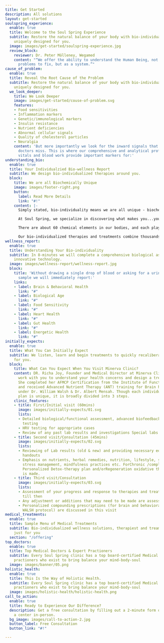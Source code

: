 ```yaml
---
title: Get Started
description: All solutions
layout: get-started
soulspring_experience:
  enable: true
  title: Welcome to the Soul Spring Experience
  subtitle: Restore the natural balance of your body with bio-individualized therapies
    uniquely designed for you.
  image: images/get-started/soulspring-experience.jpg
  review_block:
    reviewer: Dr. Peter Mölleney, Wegamed
    content: "“We offer the ability to understand the Human Being, not as a set of
      problems to fix, but as a system.”"
cause_of_problem:
  enable: true
  title: Reveal the Root Cause of the Problem
  subtitle: Restore the natural balance of your body with bio-individualized therapies
    uniquely designed for you.
  we_look_deeper:
    title: We Look Deeper
    image: images/get-started/couse-of-problem.svg
    features:
    - Food sensitivities
    - Inflammation markers
    - Genetic/immunological markers
    - Insulin resistance
    - Nutrient deficiencies
    - Abnormal cellular signals
    - Quality of cholesterol particles
    - Neuralgia
    content: 'But more importantly we look for the inward signals that most other
      doctors miss. This is where our comprehensive and analytical profile of your
      vitals and blood work provide important markers for:'
understanding_bio:
  enable: true
  title: Your Individualzied Bio-wellness Report
  subtitle: We design bio-individualized therapies around you.
  block:
    title: We are all Biochemically Unique
    image: images/footer-right.png
    button:
      label: Read More Details
      link: "#!"
    content: |-
      Simply stated, bio-individuality means we are all unique - biochemically, physically, emotionally, and mentally. So why would we accept a “universal” approach to addressing our own unique health and nutritional needs?

      At Soul Spring, we specialize in discovering what makes you...you. We understand that biological factors and stress factors influence your personality, behavior, mental health and immune system.

      There are about 60 chemical elements in our bodies, and each plays a key role in the expression of our genes. We inherit characteristics from our parents, as well as from ancestors on both sides of our family. While diet and stressful life events can create **biochemical imbalances**, the root cause of health challenges often goes back to genetics and epigenetics (the influence of environmental factors in a person’s life that turns genes ‘on’ and ‘off’ without changing the DNA sequence). Additionally, **nutrient imbalances** -- both deficiencies and excess -- can alter brain levels of key neurotransmitters and in turn lead to brain and behavioral health issues.

      Our bio-individualized therapies and treatments combine thousands of years of natural medicine wisdom with cutting-edge technology to address these imbalances and restore your body’s natural ability to heal itself. Find out how Soul Spring can design a bio-individualized experience for you....
wellness_report:
  enable: true
  title: Understanding Your Bio-individuality
  subtitle: In 8-minutes we will complete a comprehensive biological assessments using
    innovative technology.
  image: images/wellness-report/wellness-report.jpg
  block:
    title: 'Without drawing a single drop of blood or asking for a urine or stool
      sample we will immediately report:'
    links:
    - label: Brain & Behavioral Health
      link: "#"
    - label: Biological Age
      link: "#"
    - label: Food Sensitivity
      link: "#"
    - label: Heart Health
      link: "#"
    - label: Gut Health
      link: "#"
    - label: Energetic Health
      link: "#"
initially_expects:
  enable: true
  title: What You Can Initially Expect
  subtitle: We listen, learn and begin treatments to quickly recaliberate what’s best
    for you.
  block:
    title: What Can You Expect When You Visit Minerva Clinic?
    content: DR. Richa Joy, Founder and Medical Director at Minerva Clinic, will personally
      work with you to understand your health concerns and design a treatment plan.
      She completed her AFMCP Certification from the Institute of Functional Medicine
      and received Advanced Nutrient Therapy (ANT) training for Brain health directly
      under Dr. William Walsh & Dr. Albert Mensah. Though each individual's treatment
      plan is unique, it is broadly divided into 3 steps.
    clinic_features:
    - title: First/Initial visit (60mins)
      image: images/initially-expects/01.svg
      lists:
      - Detailed biological/functional assessment, advanced biofeedback/neurofeedback
        testing
      - HRV testing for appropriate cases
      - Review of any past lab results and investigations Special labs ordered
    - title: Second visit/Consultation (45mins)
      image: images/initially-expects/02.svg
      lists:
      - Reviewing of Lab results (old & new) and providing necessary education and
        handouts
      - Emphasis on nutrients, herbal remedies, nutrition, lifestyle, sleep hygiene,
        stress management, mindfulness practices etc. ForChronic /complex conditions,
        Personalized Detox-therapy plan and/orRegeneration oxidative therapies plan
        is made.
    - title: Third visit/Consultation
      image: images/initially-expects/03.svg
      lists:
      - Assessment of your progress and response to therapies and treatment protocols
        till then
      - Any adjustment or additions that may need to be made are assessed
      - Personalized compounding prescriptions (for brain and behavioral health /
        WALSH protocol) are discussed in this visit
medical_treatments:
  enable: true
  title: Sample Menu of Medical Treatments
  subtitle: Bio-individualized wellness solutions, therapiest and treaments tailored
    just for you
  section: "/offering"
top_doctors:
  enable: true
  title: Top Medical Doctors & Expert Practioners
  subtitle: Every Soul Spring clinic has a top board-certified Medical Doctor and
    practioners who exist to bring balance your mind-body-soul
  image: images/banner/05.png
holistic_health:
  enable: true
  title: This Is the Way of Holistic Health.
  subtitle: Every Soul Spring clinic has a top board-certified Medical Doctor and
    practioners who exist to bring balance your mind-body-soul
  image: images/holistic-health/holistic-health.png
call_to_action:
  enable: true
  title: Ready to Experience Our Difference?
  description: Get a free consultation by filling out a 2-minute form online or visit
    a center in-person.
  bg_image: images/call-to-action-2.jpg
  button_label: Free Consultation
  button_link: "#!"

---
```

